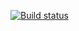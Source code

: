 [![Build status](https://ci.appveyor.com/api/projects/status/7mt309gmlrq2b885/branch/main?svg=true)](https://ci.appveyor.com/project/VasiliyMalyukov/card-order-selenium/branch/main)
